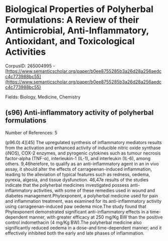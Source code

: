 # Biological Properties of Polyherbal Formulations: A Review of their Antimicrobial, Anti-Inflammatory, Antioxidant, and Toxicological Activities

CorpusID: 265004995 - [https://www.semanticscholar.org/paper/b0ee8755285b3a26d28a256aedcc4c773988bc55](https://www.semanticscholar.org/paper/b0ee8755285b3a26d28a256aedcc4c773988bc55)

Fields: Biology, Medicine, Chemistry

## (s96) Anti-inflammatory activity of polyherbal formulations
Number of References: 5

(p96.0) 4][45] The upregulated synthesis of inflammatory mediators results from the activation and enhanced activity of inducible nitric oxide synthase (iNOS), COX-2 enzymes, and pyrogenic cytokines such as tumour necrosis factor-alpha (TNF-α), interleukin-1 (IL-1), and interleukin (IL-6), among others. 9,46herefore, to qualify as an anti-inflammatory agent in an in vivo assay, it should alter the effects of carrageenan-induced inflammation, leading to the alleviation of typical features such as redness, oedema, pyrexia, algesia, and tissue dysfunction. 46,47e results of the studies indicate that the polyherbal medicines investigated possess anti-inflammatory activities, with some of these remedies used in wound and diabetes management.Phytexponent, a polyherbal medicine used for pain and inflammation treatment, was examined for its anti-inflammatory activity using carrageenan-induced paw oedema mice.The study found that Phytexponent demonstrated significant anti-inflammatory effects in a time-dependent manner, with greater efficacy at 250 mg/Kg BW than the positive control indomethacin (4 mg/Kg BW).The polyherbal medicine also significantly reduced oedema in a dose-and time-dependent manner, and it effectively inhibited both the early and late phases of inflammation.
